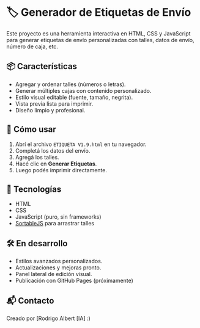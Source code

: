 # 🏷️ Generador de Etiquetas de Envío

Este proyecto es una herramienta interactiva en HTML, CSS y JavaScript para generar etiquetas de envío personalizadas con talles, datos de envío, número de caja, etc.

## 📦 Características

- Agregar y ordenar talles (números o letras).
- Generar múltiples cajas con contenido personalizado.
- Estilo visual editable (fuente, tamaño, negrita).
- Vista previa lista para imprimir.
- Diseño limpio y profesional.

## 🚀 Cómo usar

1. Abrí el archivo `ETIQUETA V1.9.html` en tu navegador.
2. Completá los datos del envío.
3. Agregá los talles.
4. Hacé clic en **Generar Etiquetas**.
5. Luego podés imprimir directamente.

## 📄 Tecnologías

- HTML
- CSS
- JavaScript (puro, sin frameworks)
- [SortableJS](https://sortablejs.github.io/Sortable/) para arrastrar talles

## 🛠️ En desarrollo

- Estilos avanzados personalizados.
- Actualizaciones y mejoras pronto.
- Panel lateral de edición visual.
- Publicación con GitHub Pages (próximamente)

## 📬 Contacto

Creado por [Rodrigo Albert [IA] :)
